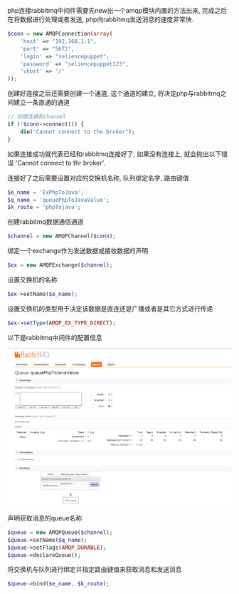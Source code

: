 
php连接rabbitmq中间件需要先new出一个amqp模块内置的方法出来, 完成之后在将数据进行处理或者发送, php向rabbitmq发送消息的速度非常快.

```php
$conn = new AMQPConnection(array(
    'host' => "192.168.1.1",
    'port' => "5672",
    'login' => "seliencepuppet",
    'password' => "seliencepuppet123",
    'vhost' => '/'
));
```

创建好连接之后还需要创建一个通道, 这个通道的建立, 将决定php与rabbitmq之间建立一条直通的通道
```php
// 创建连接和channel
if (!$conn->connect()) {
    die("Cannot connect to the broker");
}
```

如果连接成功就代表已经和rabbitmq连接好了, 如果没有连接上, 就会抛出以下错误 'Cannot connect to thr broker'.

连接好了之后需要设置对应的交换机名称, 队列绑定名字, 路由键值

```php
$e_name = 'ExPhpToJava';
$q_name = 'queuePhpToJavaValue';
$k_route = 'phpTojava';
```

创建rabbitmq数据通信通道
```php
$channel = new AMQPChannel($conn);
```

绑定一个exchange作为发送数据或接收数据的声明
```php
$ex = new AMQPExchange($channel);
```

设置交换机的名称
```php
$ex->setName($e_name);
```

设置交换机的类型用于决定该数据是直连还是广播或者是其它方式进行传递
```php
$ex->setType(AMQP_EX_TYPE_DIRECT);
```

以下是rabbitmq中间件的配置信息

![rabbitmq](pic/rabbitmq01.png)

声明获取消息的queue名称
```php
$queue = new AMQPQueue($channel);
$queue->setName($q_name);
$queue->setFlags(AMQP_DURABLE);
$queue->declareQueue();
```


将交换机与队列进行绑定并指定路由键值来获取消息和发送消息
```php
$queue->bind($e_name, $k_route);
```
